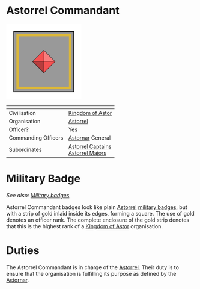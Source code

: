 # Astorrel Commandant

<img src="../../../../../../images/ranks/astorrel-8-commandant.png" height="200" />

| []() | |
| --- | --- |
| Civilisation | [Kingdom of Astor](../../../README.md) |
| Organisation | [Astorrel](../astorrel.md) |
| Officer? | Yes |
| Commanding Officers | [Astornar](../../astornar.md) General |
| Subordinates | [Astorrel Captains](6-captain.md)<br />[Astorrel Majors](7-major.md) |

# Military Badge

*See also: [Military badges](../../../military-badges.md)*

Astorrel Commandant badges look like plain [Astorrel](../astorrel.md) [military badges](../../../military-badges.md), but with a strip of gold inlaid inside its edges, forming a square. The use of gold denotes an officer rank. The complete enclosure of the gold strip denotes that this is the highest rank of a [Kingdom of Astor](../../../README.md) organisation.

# Duties

The Astorrel Commandant is in charge of the [Astorrel](../astorrel.md). Their duty is to ensure that the organisation is fulfilling its purpose as defined by the [Astornar](../../astornar.md).
